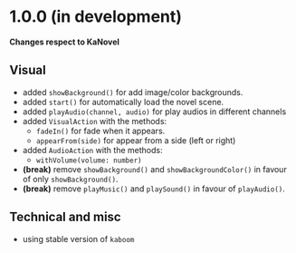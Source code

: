 # 1.0.0 (in development)

**Changes respect to KaNovel**

## Visual

-   added `showBackground()` for add image/color backgrounds.
-   added `start()` for automatically load the novel scene.
-   added `playAudio(channel, audio)` for play audios in different channels
-   added `VisualAction` with the methods:
    -   `fadeIn()` for fade when it appears.
    -   `appearFrom(side)` for appear from a side (left or right)
-   added `AudioAction` with the methods:
    -   `withVolume(volume: number)`
-   **(break)** remove `showBackground()` and `showBackgroundColor()` in favour of only `showBackground()`.
-   **(break)** remove `playMusic()` and `playSound()` in favour of `playAudio()`.

## Technical and misc

-   using stable version of `kaboom`
